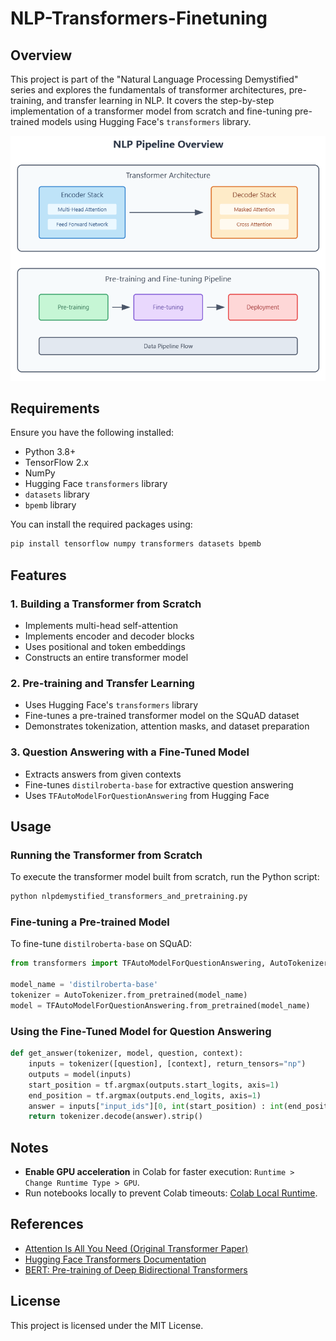 # NLP-Transformers-Finetuning

## Overview
This project is part of the "Natural Language Processing Demystified" series and explores the fundamentals of transformer architectures, pre-training, and transfer learning in NLP. It covers the step-by-step implementation of a transformer model from scratch and fine-tuning pre-trained models using Hugging Face's `transformers` library.

![NLP Pipeline and Transformer Architecture](nlp_architecture.png)

## Requirements
Ensure you have the following installed:
- Python 3.8+
- TensorFlow 2.x
- NumPy
- Hugging Face `transformers` library
- `datasets` library
- `bpemb` library

You can install the required packages using:
```bash
pip install tensorflow numpy transformers datasets bpemb
```

## Features
### 1. Building a Transformer from Scratch
- Implements multi-head self-attention
- Implements encoder and decoder blocks
- Uses positional and token embeddings
- Constructs an entire transformer model

### 2. Pre-training and Transfer Learning
- Uses Hugging Face's `transformers` library
- Fine-tunes a pre-trained transformer model on the SQuAD dataset
- Demonstrates tokenization, attention masks, and dataset preparation

### 3. Question Answering with a Fine-Tuned Model
- Extracts answers from given contexts
- Fine-tunes `distilroberta-base` for extractive question answering
- Uses `TFAutoModelForQuestionAnswering` from Hugging Face

## Usage
### Running the Transformer from Scratch
To execute the transformer model built from scratch, run the Python script:
```bash
python nlpdemystified_transformers_and_pretraining.py
```

### Fine-tuning a Pre-trained Model
To fine-tune `distilroberta-base` on SQuAD:
```python
from transformers import TFAutoModelForQuestionAnswering, AutoTokenizer

model_name = 'distilroberta-base'
tokenizer = AutoTokenizer.from_pretrained(model_name)
model = TFAutoModelForQuestionAnswering.from_pretrained(model_name)
```

### Using the Fine-Tuned Model for Question Answering
```python
def get_answer(tokenizer, model, question, context):
    inputs = tokenizer([question], [context], return_tensors="np")
    outputs = model(inputs)
    start_position = tf.argmax(outputs.start_logits, axis=1)
    end_position = tf.argmax(outputs.end_logits, axis=1)
    answer = inputs["input_ids"][0, int(start_position) : int(end_position) + 1]
    return tokenizer.decode(answer).strip()
```

## Notes
- **Enable GPU acceleration** in Colab for faster execution: `Runtime > Change Runtime Type > GPU`.
- Run notebooks locally to prevent Colab timeouts: [Colab Local Runtime](https://research.google.com/colaboratory/local-runtimes.html).

## References
- [Attention Is All You Need (Original Transformer Paper)](https://arxiv.org/abs/1706.03762)
- [Hugging Face Transformers Documentation](https://huggingface.co/docs/transformers/)
- [BERT: Pre-training of Deep Bidirectional Transformers](https://arxiv.org/abs/1810.04805)

## License
This project is licensed under the MIT License.


